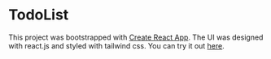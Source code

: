 # TodoList

This project was bootstrapped with [Create React App](https://github.com/facebook/create-react-app). The UI was designed with react.js and styled with tailwind css. You can try it out [here](https://kind-bohr-c1a92d.netlify.app/).


